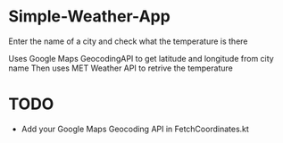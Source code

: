 # Simple-Weather-App
Enter the name of a city and check what the temperature is there

Uses Google Maps GeocodingAPI to get latitude and longitude from city name
Then uses MET Weather API to retrive the temperature

# TODO
* Add your Google Maps Geocoding API in FetchCoordinates.kt
